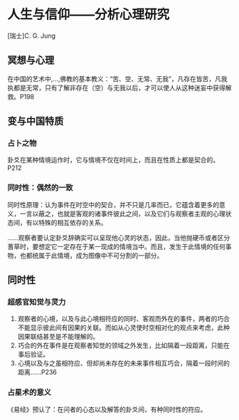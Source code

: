 # 人生与信仰——分析心理研究

[瑞士]C. G. Jung



## 冥想与心理

在中国的艺术中,...,佛教的基本教义：“苦、空、无常、无我”，凡存在皆苦，凡我执都是无常，只有了解非存在（空）与无我以后，才可以使人从这种迷妄中获得解救。P198



## 变与中国特质

### 占卜之物

卦爻在某种情境运作时，它与情境不仅在时间上，而且在性质上都是契合的。P212



### 同时性：偶然的一致

同时性原理：认为事件在时空中的契合，并不只是几率而已，它蕴含着更多的意义，一言以蔽之，也就是客观的诸事件彼此之间，以及它们与观察者主观的心理状态间，有以特殊的相互依存的关系。



......观察者要认定卦爻辞确实可以呈现他心灵的状态，因此，当他抛硬币或者区分蓍草时，要想定它一定存在于某一现成的情境当中。而且，发生于此情境的任何事物，也都统属于此情境，成为图像中不可分割的一部分。



## 同时性

### 超感官知觉与灵力

1. 观察者的心境，以及与此心境相符应的同时、客观而外在的事件，两者的巧合不能显示彼此间有因果的关联。而如从心灵使时空相对化的观点来考虑，此种因果联结甚至是不能理解的。
2. 巧合的外在事件是在观察者知觉的领域之外发生，比如隔着一段距离，只能在事后验证。
3. 心境以及与之虽相符应、但却尚未存在的未来事件相互巧合，隔着一段时间的距离......P236

### 占星术的意义

《易经》预认了：在问者的心态以及解答的卦爻间，有种同时性的符应。